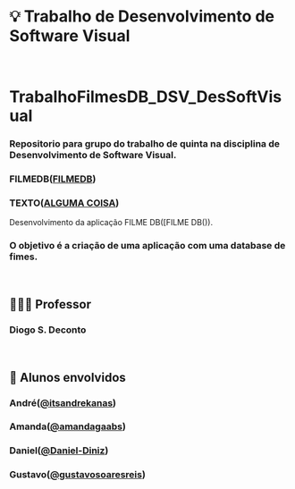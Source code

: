 # 💡 Trabalho de Desenvolvimento de Software Visual

<br />

# TrabalhoFilmesDB_DSV_DesSoftVisual

 ### Repositorio para grupo do trabalho de quinta na disciplina de Desenvolvimento de Software Visual. 
 ### FILMEDB([FILMEDB]([https://https://github.com/itsandrekanas](https://https://github.com/itsandrekanas/TrabalhoFilmesDB_DSV_DesSoftVisual)))
### TEXTO([ALGUMA COISA](https://https://github.com/itsandrekanas))
 Desenvolvimento da aplicação FILME DB([FILME DB()). 
 ### O objetivo é a criação de uma aplicação com uma database de fimes.

<br />

## 👨🏻‍🏫 Professor
### Diogo S. Deconto

<br />

## 🚀 Alunos envolvidos
### André([@itsandrekanas](https://https://github.com/itsandrekanas))
### Amanda([@amandagaabs](https://github.com/amandagaabs))
### Daniel([@Daniel-Diniz](https://github.com/Daniel-Diniz))
### Gustavo([@gustavosoaresreis](https://github.com/gustavosoaresreis))
